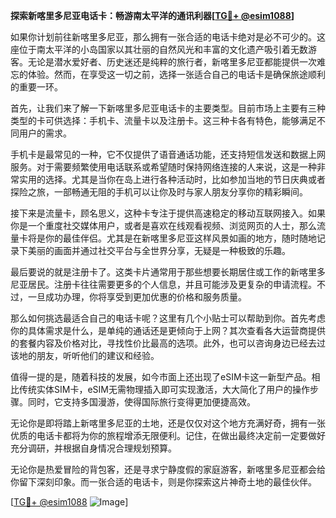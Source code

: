 **探索新喀里多尼亚电话卡：畅游南太平洋的通讯利器[[TG💪+ @esim1088](https://t.me/s/esim1088)]**

如果你计划前往新喀里多尼亚，那么拥有一张合适的电话卡绝对是必不可少的。这座位于南太平洋的小岛国家以其壮丽的自然风光和丰富的文化遗产吸引着无数游客。无论是潜水爱好者、历史迷还是纯粹的旅行者，新喀里多尼亚都能提供一次难忘的体验。然而，在享受这一切之前，选择一张适合自己的电话卡是确保旅途顺利的重要一环。

首先，让我们来了解一下新喀里多尼亚电话卡的主要类型。目前市场上主要有三种类型的卡可供选择：手机卡、流量卡以及注册卡。这三种卡各有特色，能够满足不同用户的需求。

手机卡是最常见的一种，它不仅提供了语音通话功能，还支持短信发送和数据上网服务。对于需要频繁使用电话联系或希望随时保持网络连接的人来说，这是一种非常实用的选择。尤其是当你在岛上进行各种活动时，比如参加当地的节日庆典或者探险之旅，一部畅通无阻的手机可以让你及时与家人朋友分享你的精彩瞬间。

接下来是流量卡，顾名思义，这种卡专注于提供高速稳定的移动互联网接入。如果你是一个重度社交媒体用户，或者是喜欢在线观看视频、浏览网页的人士，那么流量卡将是你的最佳伴侣。尤其是在新喀里多尼亚这样风景如画的地方，随时随地记录下美丽的画面并通过社交平台与全世界分享，无疑是一种极致的乐趣。

最后要说的就是注册卡了。这类卡片通常用于那些想要长期居住或工作的新喀里多尼亚居民。注册卡往往需要更多的个人信息，并且可能涉及更复杂的申请流程。不过，一旦成功办理，你将享受到更加优惠的价格和服务质量。

那么如何挑选最适合自己的电话卡呢？这里有几个小贴士可以帮助到你。首先考虑你的具体需求是什么，是单纯的通话还是更倾向于上网？其次查看各大运营商提供的套餐内容及价格对比，寻找性价比最高的选项。此外，也可以咨询身边已经去过该地的朋友，听听他们的建议和经验。

值得一提的是，随着科技的发展，如今市面上还出现了eSIM卡这一新型产品。相比传统实体SIM卡，eSIM无需物理插入即可实现激活，大大简化了用户的操作步骤。同时，它支持多国漫游，使得国际旅行变得更加便捷高效。

无论你是即将踏上新喀里多尼亚的土地，还是仅仅对这个地方充满好奇，拥有一张优质的电话卡都将为你的旅程增添无限便利。记住，在做出最终决定前一定要做好充分调研，并根据自身情况合理规划预算。

无论你是热爱冒险的背包客，还是寻求宁静度假的家庭游客，新喀里多尼亚都会给你留下深刻印象。而一张合适的电话卡，则是你探索这片神奇土地的最佳伙伴。

[[TG💪+ @esim1088](https://t.me/s/esim1088) ![Image](https://i.postimg.cc/4NQfJmqS/Snipaste-2025-05-13-00-14-12.png)]